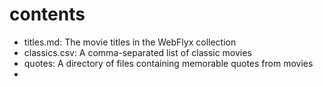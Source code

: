 # contents

- titles.md: The movie titles in the WebFlyx collection
- classics.csv: A comma-separated list of classic movies
- quotes: A directory of files containing memorable quotes from movies
-
